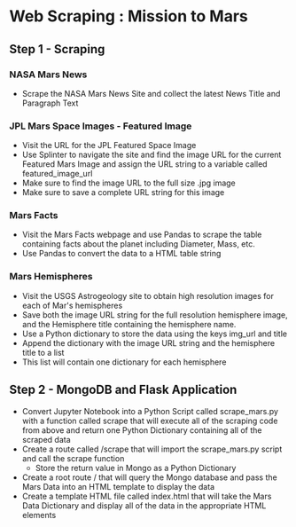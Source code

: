 # Web Scraping : Mission to Mars

## Step 1 - Scraping

### NASA Mars News
- Scrape the NASA Mars News Site and collect the latest News Title and Paragraph Text

### JPL Mars Space Images - Featured Image
- Visit the URL for the JPL Featured Space Image
- Use Splinter to navigate the site and find the image URL for the current Featured Mars Image and assign the URL string to a variable called featured_image_url
- Make sure to find the image URL to the full size .jpg image
- Make sure to save a complete URL string for this image

### Mars Facts
- Visit the Mars Facts webpage and use Pandas to scrape the table containing facts about the planet including Diameter, Mass, etc.
- Use Pandas to convert the data to a HTML table string

### Mars Hemispheres
- Visit the USGS Astrogeology site to obtain high resolution images for each of Mar's hemispheres
- Save both the image URL string for the full resolution hemisphere image, and the Hemisphere title containing the hemisphere name.
- Use a Python dictionary to store the data using the keys img_url and title
- Append the dictionary with the image URL string and the hemisphere title to a list
- This list will contain one dictionary for each hemisphere

## Step 2 - MongoDB and Flask Application
- Convert Jupyter Notebook into a Python Script called scrape_mars.py with a function called scrape that will execute all of the scraping 
code from above and return one Python Dictionary containing all of the scraped data
- Create a route called /scrape that will import the scrape_mars.py script and call the scrape function
  - Store the return value in Mongo as a Python Dictionary
- Create a root route / that will query the Mongo database and pass the Mars Data into an HTML template to display the data
- Create a template HTML file called index.html that will take the Mars Data Dictionary and display all of the data in the appropriate HTML elements


